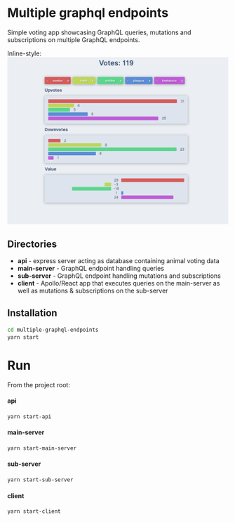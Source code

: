 # Multiple graphql endpoints

Simple voting app showcasing GraphQL queries, mutations and subscriptions on multiple GraphQL endpoints.

Inline-style: 
![alt text](./screen-grab.png "Logo Title Text 1")

## Directories

- **api** - express server acting as database containing animal voting data
- **main-server** - GraphQL endpoint handling queries
- **sub-server** - GraphQL endpoint handling mutations and subscriptions
- **client** - Apollo/React app that executes queries on the main-server as well as mutations & subscriptions on the sub-server

## Installation

```bash
cd multiple-graphql-endpoints
yarn start
```

# Run

From the project root:

#### api
```bash
yarn start-api
```

#### main-server
```bash
yarn start-main-server
```

#### sub-server
```bash
yarn start-sub-server
```

#### client
```bash
yarn start-client
```